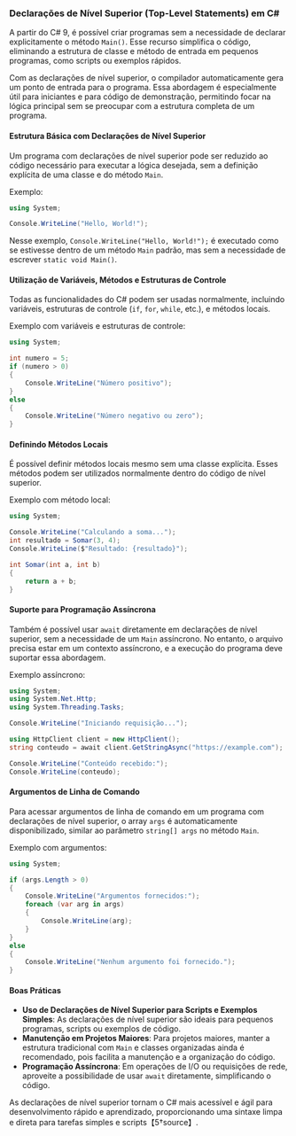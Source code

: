 ### Declarações de Nível Superior (Top-Level Statements) em C#

A partir do C# 9, é possível criar programas sem a necessidade de declarar explicitamente o método `Main()`. Esse recurso simplifica o código, eliminando a estrutura de classe e método de entrada em pequenos programas, como scripts ou exemplos rápidos.

Com as declarações de nível superior, o compilador automaticamente gera um ponto de entrada para o programa. Essa abordagem é especialmente útil para iniciantes e para código de demonstração, permitindo focar na lógica principal sem se preocupar com a estrutura completa de um programa.

#### Estrutura Básica com Declarações de Nível Superior

Um programa com declarações de nível superior pode ser reduzido ao código necessário para executar a lógica desejada, sem a definição explícita de uma classe e do método `Main`. 

Exemplo:
```csharp
using System;

Console.WriteLine("Hello, World!");
```

Nesse exemplo, `Console.WriteLine("Hello, World!");` é executado como se estivesse dentro de um método `Main` padrão, mas sem a necessidade de escrever `static void Main()`.

#### Utilização de Variáveis, Métodos e Estruturas de Controle

Todas as funcionalidades do C# podem ser usadas normalmente, incluindo variáveis, estruturas de controle (`if`, `for`, `while`, etc.), e métodos locais.

Exemplo com variáveis e estruturas de controle:
```csharp
using System;

int numero = 5;
if (numero > 0)
{
    Console.WriteLine("Número positivo");
}
else
{
    Console.WriteLine("Número negativo ou zero");
}
```

#### Definindo Métodos Locais

É possível definir métodos locais mesmo sem uma classe explícita. Esses métodos podem ser utilizados normalmente dentro do código de nível superior.

Exemplo com método local:
```csharp
using System;

Console.WriteLine("Calculando a soma...");
int resultado = Somar(3, 4);
Console.WriteLine($"Resultado: {resultado}");

int Somar(int a, int b)
{
    return a + b;
}
```

#### Suporte para Programação Assíncrona

Também é possível usar `await` diretamente em declarações de nível superior, sem a necessidade de um `Main` assíncrono. No entanto, o arquivo precisa estar em um contexto assíncrono, e a execução do programa deve suportar essa abordagem.

Exemplo assíncrono:
```csharp
using System;
using System.Net.Http;
using System.Threading.Tasks;

Console.WriteLine("Iniciando requisição...");

using HttpClient client = new HttpClient();
string conteudo = await client.GetStringAsync("https://example.com");

Console.WriteLine("Conteúdo recebido:");
Console.WriteLine(conteudo);
```

#### Argumentos de Linha de Comando

Para acessar argumentos de linha de comando em um programa com declarações de nível superior, o array `args` é automaticamente disponibilizado, similar ao parâmetro `string[] args` no método `Main`.

Exemplo com argumentos:
```csharp
using System;

if (args.Length > 0)
{
    Console.WriteLine("Argumentos fornecidos:");
    foreach (var arg in args)
    {
        Console.WriteLine(arg);
    }
}
else
{
    Console.WriteLine("Nenhum argumento foi fornecido.");
}
```

#### Boas Práticas

- **Uso de Declarações de Nível Superior para Scripts e Exemplos Simples**: As declarações de nível superior são ideais para pequenos programas, scripts ou exemplos de código.
- **Manutenção em Projetos Maiores**: Para projetos maiores, manter a estrutura tradicional com `Main` e classes organizadas ainda é recomendado, pois facilita a manutenção e a organização do código.
- **Programação Assíncrona**: Em operações de I/O ou requisições de rede, aproveite a possibilidade de usar `await` diretamente, simplificando o código.

As declarações de nível superior tornam o C# mais acessível e ágil para desenvolvimento rápido e aprendizado, proporcionando uma sintaxe limpa e direta para tarefas simples e scripts【5†source】.